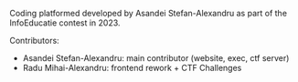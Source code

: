 Coding platformed developed by Asandei Stefan-Alexandru as part of the InfoEducatie contest in 2023.

Contributors:

- Asandei Stefan-Alexandru: main contributor (website, exec, ctf server)
- Radu Mihai-Alexandru: frontend rework + CTF Challenges
